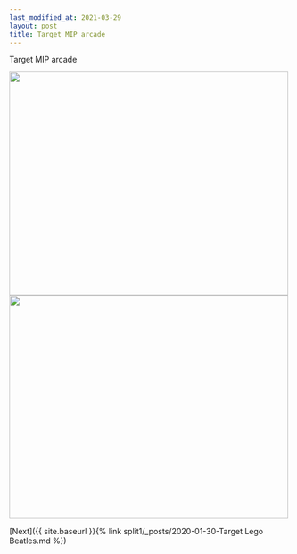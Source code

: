```yaml
---
last_modified_at: 2021-03-29
layout: post
title: Target MIP arcade
---
```


Target MIP arcade

<img src="{{ site.baseurl }}/images/Target MIP Arcade 2.jpg" class="responsive" width="500" height="400" />

<img src="{{ site.baseurl }}/images/Target MIP arcade.jpg" class="responsive" width="500" height="400" />

[Next]({{ site.baseurl }}{% link split1/_posts/2020-01-30-Target Lego Beatles.md %})
